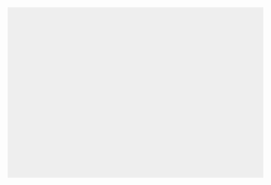 <!DOCTYPE html>
<html>
<head>
    <meta charset="utf-8" />    
	<!-- Für Mobilgeräte initialen Zoom abschalten -->
	<meta name="viewport" content="width=device-width, initial-scale=1.0">
    <title>
        Spiel mit Hindernissen
    </title>
    <style>
    	* { padding: 0; margin: 0; }
    	canvas { background: #eee; display: block; margin: 0 auto; }
    </style>
</head>
<body>

<canvas id="myCanvas" width="480" height="320"></canvas>
</body>
</html>
